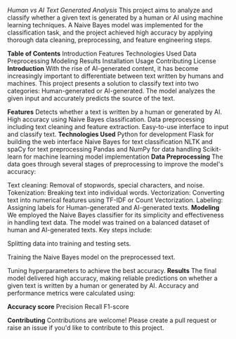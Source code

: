 *Human vs AI Text Generated Analysis*
This project aims to analyze and classify whether a given text is generated by a human or AI using machine learning techniques. A Naive Bayes model was implemented for the classification task, and the project achieved high accuracy by applying thorough data cleaning, preprocessing, and feature engineering steps.

**Table of Contents**
Introduction
Features
Technologies Used
Data Preprocessing
Modeling
Results
Installation
Usage
Contributing
License
**Introduction**
With the rise of AI-generated content, it has become increasingly important to differentiate between text written by humans and machines. This project presents a solution to classify text into two categories: Human-generated or AI-generated. The model analyzes the given input and accurately predicts the source of the text.

**Features**
Detects whether a text is written by a human or generated by AI.
High accuracy using Naive Bayes classification.
Data preprocessing including text cleaning and feature extraction.
Easy-to-use interface to input and classify text.
**Technologies Used**
Python for development
Flask for building the web interface
Naive Bayes for text classification
NLTK and spaCy for text preprocessing
Pandas and NumPy for data handling
Scikit-learn for machine learning model implementation
**Data Preprocessing**
The data goes through several stages of preprocessing to improve the model's accuracy:

Text cleaning: Removal of stopwords, special characters, and noise.
Tokenization: Breaking text into individual words.
Vectorization: Converting text into numerical features using TF-IDF or Count Vectorization.
Labeling: Assigning labels for Human-generated and AI-generated texts.
**Modeling**
We employed the Naive Bayes classifier for its simplicity and effectiveness in handling text data. The model was trained on a balanced dataset of human and AI-generated texts. Key steps include:

Splitting data into training and testing sets.

Training the Naive Bayes model on the preprocessed text.

Tuning hyperparameters to achieve the best accuracy.
**Results**
The final model delivered high accuracy, making reliable predictions on whether a given text is written by a human or generated by AI. Accuracy and performance metrics were calculated using:

**Accuracy score**
Precision
Recall
F1-score

**Contributing**
Contributions are welcome! Please create a pull request or raise an issue if you'd like to contribute to this project.
